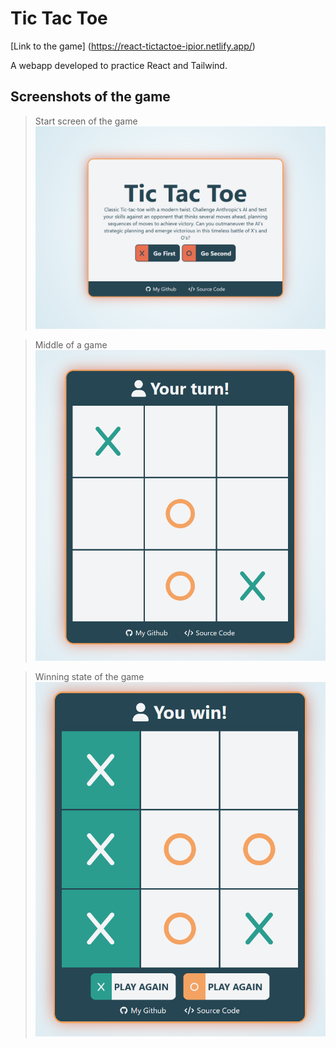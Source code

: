 # Tic Tac Toe
[Link to the game] (https://react-tictactoe-ipior.netlify.app/)

A webapp developed to practice React and Tailwind. 

## Screenshots of the game
> Start screen of the game
![<Start Screen of the game>.](/readmePictures/tictactoe-1.PNG)

> Middle of a game
![<Middle of a game>.](/readmePictures/tictactoe-2.PNG)

> Winning state of the game
![<Winning state of the game>.](/readmePictures/tictactoe-3.PNG)
